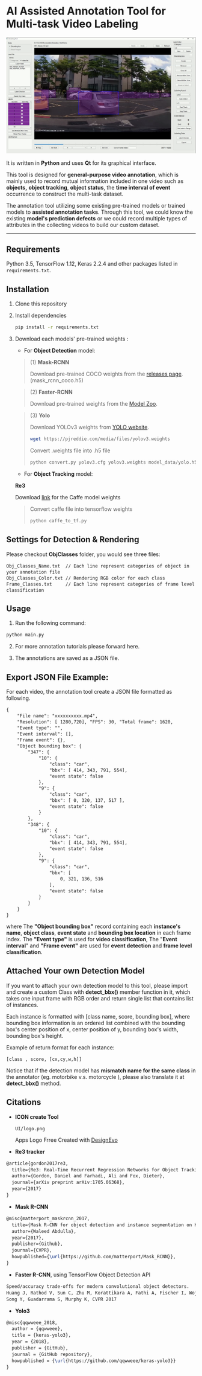 # AI Assisted Annotation Tool for Multi-task Video Labeling



![cover](Tutorials/cover.png)



It is written in **Python** and uses **Qt** for its graphical interface.

This tool is designed for **general-purpose video annotation**, which is mainly used to record mutual information included in one video such as **objects,** **object tracking**, **object status**, the **time interval of event** occurrence to construct the multi-task dataset. 

The annotation tool utilizing some existing pre-trained models or trained models to **assisted annotation tasks**. Through this tool, we could know the existing **model's prediction defects** or we could record multiple types of attributes in the collecting videos to build our custom dataset.

----



## Requirements

Python 3.5,  TensorFlow 1.12, Keras 2.2.4 and other packages listed in `requirements.txt`.



## Installation

1. Clone this repository

2. Install dependencies

   ```bash
   pip install -r requirements.txt
   ```

3. Download each models' pre-trained weights :

   * For **Object Detection** model:
    > (1) **Mask-RCNN**
     >
     > Download pre-trained COCO weights from the [releases page](https://github.com/matterport/Mask_RCNN/releases).  (mask_rcnn_coco.h5)
   
     > (2)  **Faster-RCNN**
     >
     > Download pre-trained weights from the [Model Zoo](https://github.com/tensorflow/models/blob/master/research/object_detection/g3doc/tf1_detection_zoo.md).  
   
     > (3)  **Yolo**
     >
     > Download YOLOv3 weights from [YOLO website](http://pjreddie.com/darknet/yolo/).
     >
     > ```bash
     > wget https://pjreddie.com/media/files/yolov3.weights
     > ```
     > Convert .weights file into .h5 file
     >
     > ```bash
     > python convert.py yolov3.cfg yolov3.weights model_data/yolo.h5
     > ```
   
   

    * For **Object Tracking** model:

     **Re3**

     Download [link]( https://goo.gl/bg2Gs4) for the Caffe model weights
     > Convert caffe file into tensorflow weights
     > ```bash
     > python caffe_to_tf.py
     > ```



## Settings for Detection & Rendering

Please checkout **ObjClasses** folder, you would see three files:

```
Obj_Classes_Name.txt  // Each line represent categories of object in your annotation file
Obj_Classes_Color.txt // Rendering RGB color for each class
Frame_Classes.txt     // Each line represent categories of frame level classification 
```



## Usage

1. Run the following command:

```bash
python main.py 
```

2.  For more annotation tutorials please forward here.

3. The annotations are saved as a JSON file.

   


## Export JSON File Example:
For each video, the annotation tool create a JSON file formatted as following.
```
{
    "File name": "xxxxxxxxxx.mp4",
    "Resolution": [ 1280,720], "FPS": 30, "Total frame": 1620,
    "Event type": "",
    "Event interval": [],
    "Frame event": {},
    "Object bounding box": {
        "347": {
            "10": {
                "class": "car",
                "bbx": [ 414, 343, 791, 554],
                "event state": false
            },
            "9": {
                "class": "car",
                "bbx": [ 0, 320, 137, 517 ],
                "event state": false
            }
        },
        "348": {
            "10": {
                "class": "car",
                "bbx": [ 414, 343, 791, 554],
                "event state": false
            },
            "9": {
                "class": "car",
                "bbx": [
                    0, 321, 136, 516
                ],
                "event state": false
            }
        }    
    }
}
```
where 
The **"Object bounding box"** record containing each **instance's name**, **object class**, **event state** and **bounding box location** in each frame index. 
The **"Event type"** is used for **video classification**,
The "**Event interval**" and **"Frame event"** are used for **event detection** and **frame level classification**.


## Attached Your own Detection Model

If you want to attach your own detection model to this tool, please import and create a custom Class with **detect_bbx()** member function in it, which takes one input frame with RGB order and return single list that contains list of instances. 

Each instance is formatted with [class name, score,  bounding box], where bounding box information is an ordered list combined with the bounding box's center position of x, center position of y, bounding box's width, bounding box's height.

Example of return format for each instance:

```
[class , score, [cx,cy,w,h]]
```

Notice that if the detection model has **mismatch name for the same class** in the annotator (eg. motorbike v.s. motorcycle ), please also translate it at **detect_bbx()**  method. 

## Citations

* **ICON create Tool**
  
  ```
  UI/logo.png
  ```
  Apps Logo Frree Created with [DesignEvo]( https://www.designevo.com/tw/)
* **Re3 tracker**
```latex
@article{gordon2017re3,
  title={Re3: Real-Time Recurrent Regression Networks for Object Tracking},
  author={Gordon, Daniel and Farhadi, Ali and Fox, Dieter},
  journal={arXiv preprint arXiv:1705.06368},
  year={2017}
}
```
* **Mask R-CNN**

```latex
@misc{matterport_maskrcnn_2017,
  title={Mask R-CNN for object detection and instance segmentation on Keras and TensorFlow},
  author={Waleed Abdulla},
  year={2017},
  publisher={Github},
  journal={CVPR},
  howpublished={\url{https://github.com/matterport/Mask_RCNN}},
}
```
* **Faster R-CNN**, using TensorFlow Object Detection API
```latex
Speed/accuracy trade-offs for modern convolutional object detectors.
Huang J, Rathod V, Sun C, Zhu M, Korattikara A, Fathi A, Fischer I, Wojna Z,
Song Y, Guadarrama S, Murphy K, CVPR 2017
```

* **Yolo3**
```latex
@misc{qqwweee_2018,
  author = {qqwweee},
  title = {keras-yolo3},
  year = {2018},
  publisher = {GitHub},
  journal = {GitHub repository},
  howpublished = {\url{https://github.com/qqwweee/keras-yolo3}}
}
```

